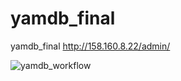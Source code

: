 # yamdb_final
yamdb_final
http://158.160.8.22/admin/

![yamdb_workflow](https://github.com/sKhamatulin/yamdb_final/actions/workflows/yamdb_workflow.yml/badge.svg)